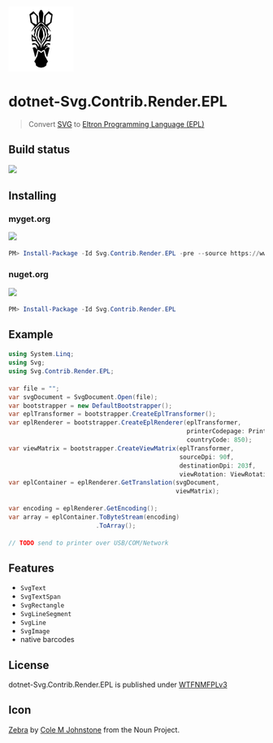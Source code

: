 ![](assets/noun_201040_cc.png)

# dotnet-Svg.Contrib.Render.EPL

> Convert [SVG](https://en.wikipedia.org/wiki/Scalable_Vector_Graphics) to [Eltron Programming Language (EPL)](https://en.wikipedia.org/wiki/Eltron_Programming_Language)

## Build status

[![](https://img.shields.io/appveyor/ci/dittodhole/dotnet-svg-contrib-render.svg)](https://ci.appveyor.com/project/dittodhole/dotnet-svg-contrib-render)

## Installing

### myget.org

[![](https://img.shields.io/myget/dittodhole/vpre/Svg.Contrib.Render.EPL.svg)](https://www.myget.org/feed/dittodhole/package/nuget/Svg.Contrib.Render.EPL)

```powershell
PM> Install-Package -Id Svg.Contrib.Render.EPL -pre --source https://www.myget.org/F/dittodhole/api/v2
```

### nuget.org

[![](https://img.shields.io/nuget/v/Svg.Contrib.Render.EPL.svg)](https://www.nuget.org/packages/Svg.Contrib.Render.EPL)

```powershell
PM> Install-Package -Id Svg.Contrib.Render.EPL
```

## Example

```csharp
using System.Linq;
using Svg;
using Svg.Contrib.Render.EPL;

var file = "";
var svgDocument = SvgDocument.Open(file);
var bootstrapper = new DefaultBootstrapper();
var eplTransformer = bootstrapper.CreateEplTransformer();
var eplRenderer = bootstrapper.CreateEplRenderer(eplTransformer,
                                                 printerCodepage: PrinterCodepage.Dos850,
                                                 countryCode: 850);
var viewMatrix = bootstrapper.CreateViewMatrix(eplTransformer,
                                               sourceDpi: 90f,
                                               destinationDpi: 203f,
                                               viewRotation: ViewRotation.Normal);
var eplContainer = eplRenderer.GetTranslation(svgDocument,
                                              viewMatrix);

var encoding = eplRenderer.GetEncoding();
var array = eplContainer.ToByteStream(encoding)
                        .ToArray();

// TODO send to printer over USB/COM/Network
```

## Features

- `SvgText`
- `SvgTextSpan`
- `SvgRectangle`
- `SvgLineSegment`
- `SvgLine`
- `SvgImage`
- native barcodes

## License

dotnet-Svg.Contrib.Render.EPL is published under [WTFNMFPLv3](https://github.com/dittodhole/WTFNMFPLv3)

## Icon

[Zebra](https://thenounproject.com/term/zebra/201040/) by [Cole M Johnstone](https://thenounproject.com/colemjohnstone) from the Noun Project.
